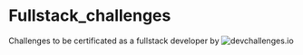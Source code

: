 # Fullstack_challenges
 Challenges to be certificated as a fullstack developer by ![devchallenges.io](https://devchallenges.io/)
